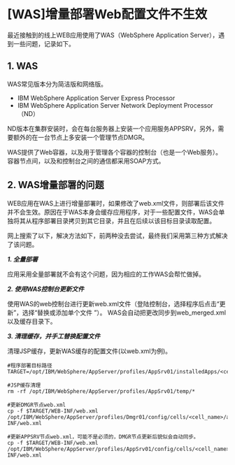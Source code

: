 ﻿# [WAS]增量部署Web配置文件不生效

最近接触到的线上WEB应用使用了WAS（WebSphere Application Server），遇到一些问题，记录如下。

## 1. WAS

WAS常见版本分为简洁版和网络版。

* IBM WebSphere Application Server Express Processor
* IBM WebSphere Application Server Network Deployment Processor（ND）

ND版本在集群安装时，会在每台服务器上安装一个应用服务APPSRV，另外，需要额外的在一台节点上多安装一个管理节点DMGR。

WAS提供了Web容器，以及用于管理各个容器的控制台（也是一个Web服务）。容器节点间，以及和控制台之间的通信都采用SOAP方式。

## 2. WAS增量部署的问题

WEB应用在WAS上进行增量部署时，如果修改了web.xml文件，则部署后该文件并不会生效。原因在于WAS本身会缓存应用程序，对于一些配置文件，WAS会单独将其从程序部署目录拷贝到其它目录，并且在后续以该目标目录读取配置。

网上搜索了以下，解决方法如下，前两种没去尝试，最终我们采用第三种方式解决了该问题。

***1. 全量部署***

应用采用全量部署就不会有这个问题，因为相应的工作WAS会帮忙做掉。

***2. 使用WAS控制台更新文件***

使用WAS的web控制台进行更新web.xml文件（登陆控制台，选择程序后点击“更新”，选择“替换或添加单个文件 ”）。
WAS会自动把更改同步到web_merged.xml以及缓存目录下。

***3. 清理缓存，并手工替换配置文件***

清理JSP缓存，更新WAS缓存的配置文件(以web.xml为例)。

```
#程序部署目标路径
TARGET=/opt/IBM/WebSphere/AppServer/profiles/AppSrv01/installedApps/<cell_name>/<ear_name>/<app_name>/<war_name>

#JSP缓存清理
rm -rf /opt/IBM/WebSphere/AppServer/profiles/AppSrv01/temp/*

#更新DMGR节点web.xml
cp -f $TARGET/WEB-INF/web.xml  /opt/IBM/WebSphere/AppServer/profiles/Dmgr01/config/cells/<cell_name>/applications/<ear_name>/deployments/<app_name>/<war_name>/WEB-INF/web.xml

#更新APPSRV节点web.xml，可能不是必须的，DMGR节点更新后貌似会自动同步。
cp -f $TARGET/WEB-INF/web.xml  /opt/IBM/WebSphere/AppServer/profiles/AppSrv01/config/cells/<cell_name>/applications/<ear_name>/deployments/<app_name>/<war_name>/WEB-INF/web.xml
```
